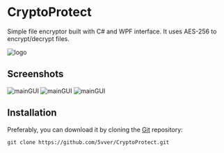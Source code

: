 # CryptoProtect

Simple file encryptor built with C# and WPF interface. It uses AES-256 to encrypt/decrypt files. 

![logo](https://user-images.githubusercontent.com/68349735/242128813-c8e8a629-aebd-47fa-95ef-e84c7c1af562.png)

Screenshots
----

![mainGUI](https://user-images.githubusercontent.com/68349735/242128707-76bd8b38-3575-4786-991b-e184e8ebc0cf.png)
![mainGUI](https://user-images.githubusercontent.com/68349735/242129053-ef694352-cb78-44ff-acbd-7d4e5a77b64b.png)
![mainGUI](https://user-images.githubusercontent.com/68349735/242129135-5694035b-a872-4fe7-859f-7a0471b0b06b.png)



Installation
----

Preferably, you can download it by cloning the [Git](https://github.com/5vver/CryptoProtect) repository:

    git clone https://github.com/5vver/CryptoProtect.git